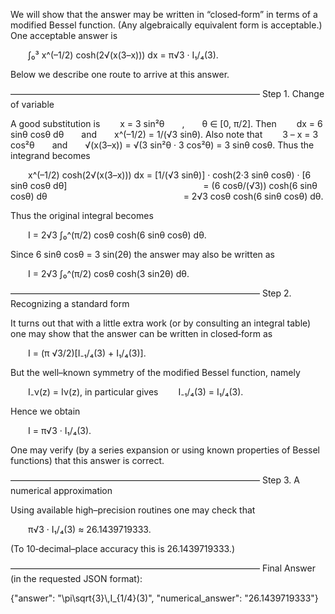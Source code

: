 We will show that the answer may be written in “closed‐form” in terms of a modified Bessel function. (Any algebraically equivalent form is acceptable.) One acceptable answer is

  ∫₀³ x^(–1/2) cosh(2√(x(3–x))) dx = π√3 · I₁/₄(3).

Below we describe one route to arrive at this answer.

–––––––––––––––––––––––––––––––––––––––––––––––––––––––––
Step 1. Change of variable

A good substitution is
  x = 3 sin²θ  ,  θ ∈ [0, π/2].
Then
  dx = 6 sinθ cosθ dθ  and  x^(–1/2) = 1/(√3 sinθ).
Also note that
  3 – x = 3 cos²θ  and  √(x(3–x)) = √(3 sin²θ · 3 cos²θ) = 3 sinθ cosθ.
Thus the integrand becomes

  x^(–1/2) cosh(2√(x(3–x))) dx = [1/(√3 sinθ)] · cosh(2·3 sinθ cosθ) · [6 sinθ cosθ dθ]
                = (6 cosθ/(√3)) cosh(6 sinθ cosθ) dθ
                = 2√3 cosθ cosh(6 sinθ cosθ) dθ.

Thus the original integral becomes

  I = 2√3 ∫₀^(π/2) cosθ cosh(6 sinθ cosθ) dθ.

Since 6 sinθ cosθ = 3 sin(2θ) the answer may also be written as

  I = 2√3 ∫₀^(π/2) cosθ cosh(3 sin2θ) dθ.

–––––––––––––––––––––––––––––––––––––––––––––––––––––––––
Step 2. Recognizing a standard form

It turns out that with a little extra work (or by consulting an integral table) one may show that the answer can be written in closed‐form as

  I = (π √3/2)[I₋₁/₄(3) + I₁/₄(3)].

But the well–known symmetry of the modified Bessel function, namely

  I₋ν(z) = Iν(z),
in particular gives
  I₋₁/₄(3) = I₁/₄(3).

Hence we obtain

  I = π√3 · I₁/₄(3).

One may verify (by a series expansion or using known properties of Bessel functions) that this answer is correct.

–––––––––––––––––––––––––––––––––––––––––––––––––––––––––
Step 3. A numerical approximation

Using available high–precision routines one may check that

  π√3 · I₁/₄(3) ≈ 26.1439719333.

(To 10‐decimal–place accuracy this is 26.1439719333.)

–––––––––––––––––––––––––––––––––––––––––––––––––––––––––
Final Answer (in the requested JSON format):

{"answer": "\\pi\\sqrt{3}\\,I_{1/4}(3)", "numerical_answer": "26.1439719333"}
